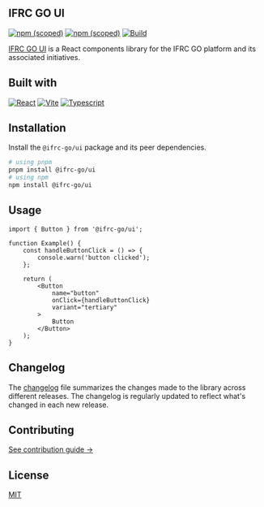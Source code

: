 ## IFRC GO UI

[![npm (scoped)](https://img.shields.io/npm/v/@ifrc-go/ui)](https://github.com/IFRCGo/go-web-app/blob/develop/LICENSE)
[![npm (scoped)](https://img.shields.io/npm/l/@ifrc-go/ui)](https://github.com/IFRCGo/go-web-app/blob/develop/LICENSE)
[![Build](https://github.com/IFRCGo/go-web-app/actions/workflows/ci.yml/badge.svg)](https://github.com/IFRCGo/go-web-app/actions/workflows/ci.yml)

[IFRC GO UI](https://www.npmjs.com/package/@ifrc-go/ui) is a React components library for the IFRC GO platform and its associated initiatives.

## Built with

[![React][react-shields]][react-url] [![Vite][vite-shields]][vite-url] [![Typescript][typescript-shields]][typescript-url]

## Installation

Install the `@ifrc-go/ui` package and its peer dependencies.

```bash
# using pnpm
pnpm install @ifrc-go/ui
# using npm
npm install @ifrc-go/ui
```

## Usage

```tsx
import { Button } from '@ifrc-go/ui';

function Example() {
    const handleButtonClick = () => {
        console.warn('button clicked');
    };

    return (
        <Button
            name="button"
            onClick={handleButtonClick}
            variant="tertiary"
        >
            Button
        </Button>
    );
}
```

## Changelog

The [changelog](https://github.com/IFRCGo/go-web-app/blob/develop/packages/ui/CHANGELOG.md) file summarizes the changes made to the library across different releases. The changelog is regularly updated to reflect what's changed in each new release.

## Contributing

[See contribution guide →](https://github.com/IFRCGo/go-web-app/tree/develop/packages/ui/CONTRIBUTING.md)

## License

[MIT](https://github.com/IFRCGo/go-web-app/blob/develop/LICENSE)

<!-- MARKDOWN LINKS & IMAGES -->

<!-- https://www.markdownguide.org/basic-syntax/#reference-style-links -->

[react-shields]: https://img.shields.io/badge/react-%2320232a.svg?style=for-the-badge&logo=react&logoColor=%2361DAFB

[react-url]: https://reactjs.org/

[vite-shields]: https://img.shields.io/badge/vite-%23646CFF.svg?style=for-the-badge&logo=vite&logoColor=white

[vite-url]: https://vitejs.dev/

[typescript-shields]: https://img.shields.io/badge/typescript-%23007ACC.svg?style=for-the-badge&logo=typescript&logoColor=white

[typescript-url]: https://www.typescriptlang.org/
